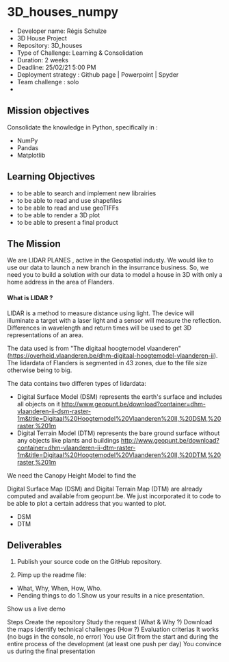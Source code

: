 # 3D_houses_numpy
* Developer name: Régis Schulze
* 3D House Project
* Repository: 3D_houses
* Type of Challenge: Learning & Consolidation
* Duration: 2 weeks
* Deadline: 25/02/21 5:00 PM
* Deployment strategy : Github page | Powerpoint | Spyder
* Team challenge : solo
* 
## Mission objectives
Consolidate the knowledge in Python, specifically in :

* NumPy
* Pandas
* Matplotlib

## Learning Objectives
* to be able to search and implement new librairies
* to be able to read and use shapefiles
* to be able to read and use geoTIFFs
* to be able to render a 3D plot
* to be able to present a final product

## The Mission
We are LIDAR PLANES , active in the Geospatial industy. We would like to use our data to launch a new branch in the insurrance business. So, we need you to build a solution with our data to model a house in 3D with only a home address in the area of Flanders.


#### What is LIDAR ?
LIDAR is a method to measure distance using light. The device will illuminate a target with a laser light and a sensor will measure the reflection. Differences in wavelength and return times will be used to get 3D representations of an area.


The data used is from "The digitaal hoogtemodel vlaanderen" (https://overheid.vlaanderen.be/dhm-digitaal-hoogtemodel-vlaanderen-ii). The lidardata of Flanders is segmented in 43 zones, due to the file size otherwise being to big.

The data contains two differen types of lidardata:

* Digital Surface Model (DSM) represents the earth's surface and includes all objects on it
http://www.geopunt.be/download?container=dhm-vlaanderen-ii-dsm-raster-1m&title=Digitaal%20Hoogtemodel%20Vlaanderen%20II,%20DSM,%20raster,%201m
* Digital Terrain Model (DTM) represents the bare ground surface without any objects like plants and buildings
http://www.geopunt.be/download?container=dhm-vlaanderen-ii-dtm-raster-1m&title=Digitaal%20Hoogtemodel%20Vlaanderen%20II,%20DTM,%20raster,%201m

We need the Canopy Height Model to find the

Digital Surface Map (DSM) and Digital Terrain Map (DTM) are already computed and available from geopunt.be. We just incorporated it to code to be able to plot a certain address that you wanted to plot.



* DSM
* DTM
## Deliverables
1. Publish your source code on the GitHub repository.

1. Pimp up the readme file:
* What, Why, When, How, Who.
* Pending things to do
1.Show us your results in a nice presentation.

Show us a live demo

Steps
Create the repository
Study the request (What & Why ?)
Download the maps
Identify technical challenges (How ?)
Evaluation criterias
It works (no bugs in the console, no error)
You use Git from the start and during the entire process of the development (at least one push per day)
You convince us during the final presentation
